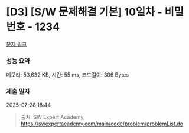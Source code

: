 # [D3] [S/W 문제해결 기본] 10일차 - 비밀번호 - 1234 

[문제 링크](https://swexpertacademy.com/main/code/problem/problemDetail.do?contestProbId=AV14_DEKAJcCFAYD) 

### 성능 요약

메모리: 53,632 KB, 시간: 55 ms, 코드길이: 306 Bytes

### 제출 일자

2025-07-28 18:44



> 출처: SW Expert Academy, https://swexpertacademy.com/main/code/problem/problemList.do